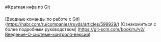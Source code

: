 #Краткая инфа по Git
###
[Вводные команды по работе с Git] (https://habr.com/ru/companies/ruvds/articles/599929/)
[Ознакомиться с более подробным руководством] (https://git-scm.com/book/ru/v2/Введение-О-системе-контроля-версий)
